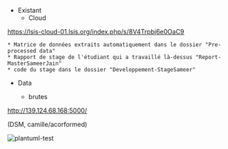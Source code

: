 
* Existant
  * Cloud

https://lsis-cloud-01.lsis.org/index.php/s/8V4Trpbj6e0OaC9

    * Matrice de données extraits automatiquement dans le dossier "Pre-processed data"
    * Rapport de stage de l'étudiant qui a travaillé là-dessus "Report-MasterSameerJain"
    * code du stage dans le dossier "Developpement-StageSameer"

  * Data
  
    * brutes
	
http://139.124.68.168:5000/

(DSM, camille/acorformed)


![plantuml-test](http://www.plantuml.com/plantuml/proxy?cache=no&src=https://raw.githubusercontent.com/jbousque/predictionPresence/feat-plantuml/src/diagrams/plantuml.txt "A test of plantuml inline in README.MD")
